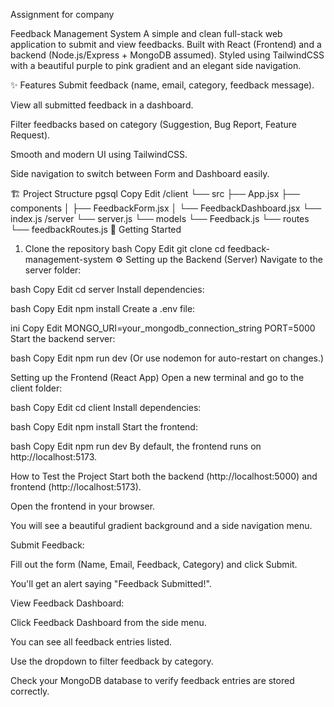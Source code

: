 Assignment for company 

Feedback Management System
A simple and clean full-stack web application to submit and view feedbacks.
Built with React (Frontend) and a backend (Node.js/Express + MongoDB assumed).
Styled using TailwindCSS with a beautiful purple to pink gradient and an elegant side navigation.

✨ Features
Submit feedback (name, email, category, feedback message).

View all submitted feedback in a dashboard.

Filter feedbacks based on category (Suggestion, Bug Report, Feature Request).

Smooth and modern UI using TailwindCSS.

Side navigation to switch between Form and Dashboard easily.

🏗️ Project Structure
pgsql
Copy
Edit
/client
  └── src
      ├── App.jsx
      ├── components
      │    ├── FeedbackForm.jsx
      │    └── FeedbackDashboard.jsx
      └── index.js
/server
  └── server.js
  └── models
       └── Feedback.js
  └── routes
       └── feedbackRoutes.js
🚀 Getting Started
1. Clone the repository
bash
Copy
Edit
git clone 
cd feedback-management-system
⚙️ Setting up the Backend (Server)
Navigate to the server folder:

bash
Copy
Edit
cd server
Install dependencies:

bash
Copy
Edit
npm install
Create a .env file:

ini
Copy
Edit
MONGO_URI=your_mongodb_connection_string
PORT=5000
Start the backend server:

bash
Copy
Edit
npm run dev
(Or use nodemon for auto-restart on changes.)

Setting up the Frontend (React App)
Open a new terminal and go to the client folder:

bash
Copy
Edit
cd client
Install dependencies:

bash
Copy
Edit
npm install
Start the frontend:

bash
Copy
Edit
npm run dev
By default, the frontend runs on http://localhost:5173.

How to Test the Project
Start both the backend (http://localhost:5000) and frontend (http://localhost:5173).

Open the frontend in your browser.

You will see a beautiful gradient background and a side navigation menu.

Submit Feedback:

Fill out the form (Name, Email, Feedback, Category) and click Submit.

You'll get an alert saying "Feedback Submitted!".

View Feedback Dashboard:

Click Feedback Dashboard from the side menu.

You can see all feedback entries listed.

Use the dropdown to filter feedback by category.

Check your MongoDB database to verify feedback entries are stored correctly.
